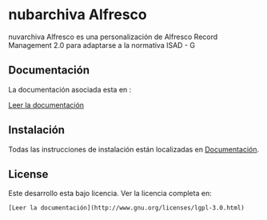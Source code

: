 nubarchiva Alfresco
===================

nuvarchiva Alfresco es una personalización de Alfresco Record Management 2.0 para adaptarse a la normativa ISAD - G

Documentación
-------------

La documentación asociada esta en :

[Leer la documentación](https://github.com/keensoft/nubarchiva-Alfresco/docs/5_documentacion)

Instalación
------------

Todas las instrucciones de instalación están localizadas en [Documentación](https://github.com/keensoft/nubarchiva-Alfresco/docs/5_documentacion).

License
-------

Este desarrollo esta bajo licencia. Ver la licencia completa en:

    [Leer la documentación](http://www.gnu.org/licenses/lgpl-3.0.html)
